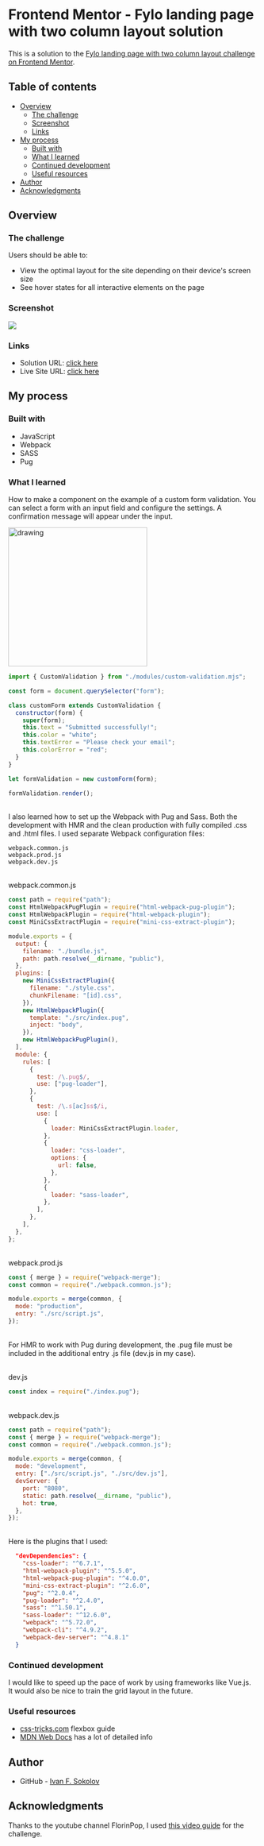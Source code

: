 # Frontend Mentor - Fylo landing page with two column layout solution

This is a solution to the [Fylo landing page with two column layout challenge on Frontend Mentor](https://www.frontendmentor.io/challenges/fylo-landing-page-with-two-column-layout-5ca5ef041e82137ec91a50f5).

## Table of contents

- [Overview](#overview)
  - [The challenge](#the-challenge)
  - [Screenshot](#screenshot)
  - [Links](#links)
- [My process](#my-process)
  - [Built with](#built-with)
  - [What I learned](#what-i-learned)
  - [Continued development](#continued-development)
  - [Useful resources](#useful-resources)
- [Author](#author)
- [Acknowledgments](#acknowledgments)

## Overview

### The challenge

Users should be able to:

- View the optimal layout for the site depending on their device's screen size
- See hover states for all interactive elements on the page

### Screenshot

![](./design/final%20result.png)

### Links

- Solution URL: [click here](https://github.com/ivan-f-sokolov/fylo-landing-page)
- Live Site URL: [click here](https://ivan-f-sokolov.github.io/fylo-landing-page/)

## My process

### Built with

- JavaScript
- Webpack
- SASS
- Pug

### What I learned

How to make a component on the example of a custom form validation. You can select a form with an input field and configure the settings. A confirmation message will appear under the input.

<img src="./design/validation-example.png" alt="drawing" style="width:280px;"/>

```js
import { CustomValidation } from "./modules/custom-validation.mjs";

const form = document.querySelector("form");

class customForm extends CustomValidation {
  constructor(form) {
    super(form);
    this.text = "Submitted successfully!";
    this.color = "white";
    this.textError = "Please check your email";
    this.colorError = "red";
  }
}

let formValidation = new customForm(form);

formValidation.render();
```

\
I also learned how to set up the Webpack with Pug and Sass. Both the development with HMR and the clean production with fully compiled .css and .html files. I used separate Webpack configuration files:

```
webpack.common.js
webpack.prod.js
webpack.dev.js
```

\
webpack.common.js

```js
const path = require("path");
const HtmlWebpackPugPlugin = require("html-webpack-pug-plugin");
const HtmlWebpackPlugin = require("html-webpack-plugin");
const MiniCssExtractPlugin = require("mini-css-extract-plugin");

module.exports = {
  output: {
    filename: "./bundle.js",
    path: path.resolve(__dirname, "public"),
  },
  plugins: [
    new MiniCssExtractPlugin({
      filename: "./style.css",
      chunkFilename: "[id].css",
    }),
    new HtmlWebpackPlugin({
      template: "./src/index.pug",
      inject: "body",
    }),
    new HtmlWebpackPugPlugin(),
  ],
  module: {
    rules: [
      {
        test: /\.pug$/,
        use: ["pug-loader"],
      },
      {
        test: /\.s[ac]ss$/i,
        use: [
          {
            loader: MiniCssExtractPlugin.loader,
          },
          {
            loader: "css-loader",
            options: {
              url: false,
            },
          },
          {
            loader: "sass-loader",
          },
        ],
      },
    ],
  },
};
```

\
webpack.prod.js

```js
const { merge } = require("webpack-merge");
const common = require("./webpack.common.js");

module.exports = merge(common, {
  mode: "production",
  entry: "./src/script.js",
});
```

\
For HMR to work with Pug during development, the .pug file must be included in the additional entry .js file (dev.js in my case).

\
dev.js

```js
const index = require("./index.pug");
```

\
webpack.dev.js

```js
const path = require("path");
const { merge } = require("webpack-merge");
const common = require("./webpack.common.js");

module.exports = merge(common, {
  mode: "development",
  entry: ["./src/script.js", "./src/dev.js"],
  devServer: {
    port: "8080",
    static: path.resolve(__dirname, "public"),
    hot: true,
  },
});
```

\
Here is the plugins that I used:

```json
  "devDependencies": {
    "css-loader": "^6.7.1",
    "html-webpack-plugin": "^5.5.0",
    "html-webpack-pug-plugin": "^4.0.0",
    "mini-css-extract-plugin": "^2.6.0",
    "pug": "^2.0.4",
    "pug-loader": "^2.4.0",
    "sass": "^1.50.1",
    "sass-loader": "^12.6.0",
    "webpack": "^5.72.0",
    "webpack-cli": "^4.9.2",
    "webpack-dev-server": "^4.8.1"
  }
```

### Continued development

I would like to speed up the pace of work by using frameworks like Vue.js.
\
It would also be nice to train the grid layout in the future.

### Useful resources

- [css-tricks.com](https://css-tricks.com/snippets/css/a-guide-to-flexbox/) flexbox guide
- [MDN Web Docs](https://developer.mozilla.org/en-US/) has a lot of detailed info

## Author

- GitHub - [Ivan F. Sokolov](https://github.com/ivan-f-sokolov)

## Acknowledgments

Thanks to the youtube channel FlorinPop, I used [this video guide](https://www.youtube.com/watch?v=a9-Ro9rc7E4) for the challenge.
